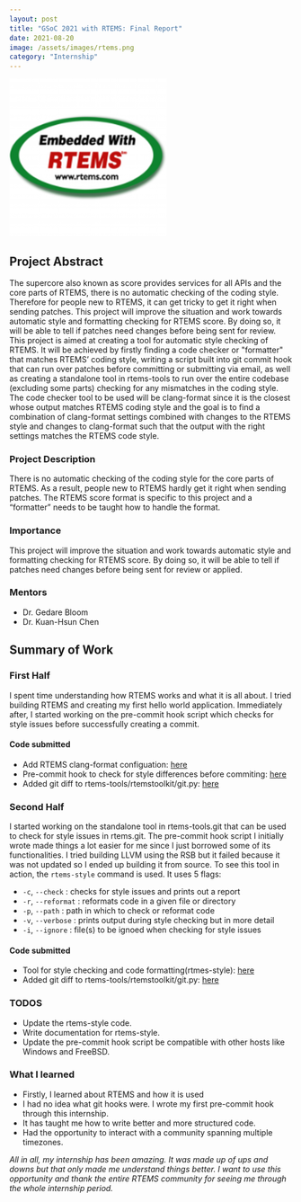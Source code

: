 ```yaml
---
layout: post
title: "GSoC 2021 with RTEMS: Final Report"
date: 2021-08-20
image: /assets/images/rtems.png
category: "Internship"
---
```



<div class="text-center">
  <img src="/assets/images/rtems.png" class="rounded w-50 mb-10" style="max-width:70%; max-height:70%" alt="Building Code">
</div>


## Project Abstract
The supercore also known as score provides services for all APIs and the core parts of RTEMS, there is no automatic checking of the coding style. Therefore for people new to RTEMS, it can get tricky to get it right when sending patches. This project will improve the situation and work towards automatic style and formatting checking for RTEMS score. By doing so, it will be able to tell if patches need changes before being sent for review.
This project is aimed at creating a tool for automatic style checking of RTEMS. It will be achieved by firstly finding a code checker or "formatter" that matches RTEMS’ coding style, writing a script built into git commit hook that can run over patches before committing or submitting via email, as well as creating a standalone tool in rtems-tools to run over the entire codebase (excluding some parts) checking for any mismatches in the coding style.
The code checker tool to be used will be clang-format since it is the closest whose output matches RTEMS coding style and the goal is to find a combination of clang-format settings combined with changes to the RTEMS style and changes to clang-format such that the output with the right settings matches the RTEMS code style.


### Project Description
There is no automatic checking of the coding style for the core parts of RTEMS. As a result, people new to RTEMS hardly get it right when sending patches. The RTEMS score format is specific to this project and a “formatter” needs to be taught how to handle the format.


### Importance
This project will improve the situation and work towards automatic style and formatting checking for RTEMS score. By doing so, it will be able to tell if patches need changes before being sent for review or applied.


### Mentors
* Dr. Gedare Bloom
* Dr. Kuan-Hsun Chen


## Summary of Work
### First Half
I spent time understanding how RTEMS works and what it is all about. I tried building RTEMS and creating my first hello world application. Immediately after, I started working on the pre-commit hook script which checks for style issues before successfully creating a commit.
#### Code submitted
* Add RTEMS clang-format configuation: [here](https://github.com/Idadelveloper/rtems/commit/cff8ff75b1a4d2f9ee708c0adbf5f215ae0c9e6b)
* Pre-commit hook to check for style differences before commiting: [here](https://github.com/Idadelveloper/rtems/blob/master/hooks/pre-commit)
* Added git diff to rtems-tools/rtemstoolkit/git.py: [here](https://github.com/Idadelveloper/rtems-tools/commit/d20d04deba83aa9ca6778959b7f94eb399de3651)


### Second Half
I started working on the standalone tool in rtems-tools.git that can be used to check for style issues in rtems.git. The pre-commit hook script I initially wrote made things a lot easier for me since I just borrowed some of its functionalities. I tried building LLVM using the RSB but it failed because it was not updated so I ended up building it from source. To see this tool in action, the `rtems-style` command is used. It uses 5 flags:
* `-c`, `--check` : checks for style issues and prints out a report
* `-r`, `--reformat` : reformats code in a given file or directory
*  `-p`, `--path` : path in which to check or reformat code
*  `-v`, `--verbose` : prints output during style checking but in more detail
*  `-i`, `--ignore` : file(s) to be ignoed when checking for style issues
#### Code submitted
* Tool for style checking and code formatting(rtmes-style): [here](https://github.com/Idadelveloper/rtems-tools/commit/9960110e06559a9881d9a36b2fd0f962b4554ae5)
* Added git diff to rtems-tools/rtemstoolkit/git.py: [here](https://github.com/Idadelveloper/rtems-tools/commit/d20d04deba83aa9ca6778959b7f94eb399de3651)


### TODOS
* Update the rtems-style code.
* Write documentation for rtems-style.
* Update the pre-commit hook script  be compatible with other hosts like Windows and FreeBSD.


### What I learned
* Firstly, I learned about RTEMS and how it is used
* I had no idea what git hooks were. I wrote my first pre-commit hook through this internship.
* It has taught me how to write better and more structured code.
* Had the opportunity to interact with a community spanning multiple timezones.


*All in all, my internship has been amazing. It was made up of ups and downs but that only made me understand things better. I want to use this opportunity and thank the entire RTEMS community for seeing me through the whole internship period.*



